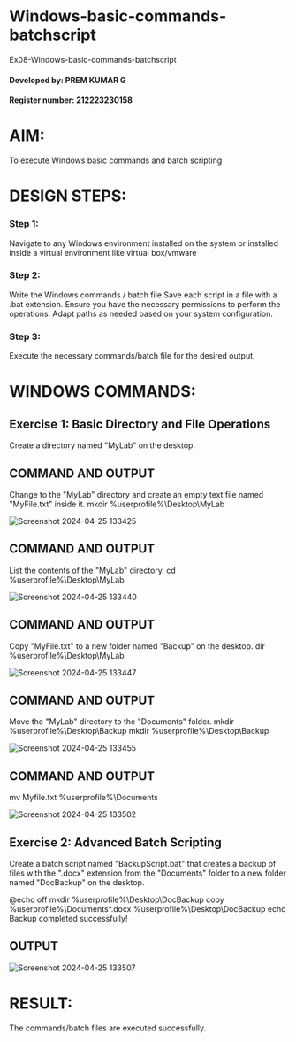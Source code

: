 # Windows-basic-commands-batchscript
Ex08-Windows-basic-commands-batchscript
#### Developed by: PREM KUMAR G
#### Register number: 212223230158
# AIM:
To execute Windows basic commands and batch scripting

# DESIGN STEPS:

### Step 1:
Navigate to any Windows environment installed on the system or installed inside a virtual environment like virtual box/vmware 
### Step 2:
Write the Windows commands / batch file
Save each script in a file with a .bat extension.
Ensure you have the necessary permissions to perform the operations.
Adapt paths as needed based on your system configuration.
### Step 3:
Execute the necessary commands/batch file for the desired output. 
# WINDOWS COMMANDS:
## Exercise 1: Basic Directory and File Operations
Create a directory named "MyLab" on the desktop.


## COMMAND AND OUTPUT

Change to the "MyLab" directory and create an empty text file named "MyFile.txt" inside it.
mkdir %userprofile%\Desktop\MyLab

![Screenshot 2024-04-25 133425](https://github.com/PremkumarG3/Windows-basic-commands-batchscript/assets/138955646/87135a53-46fb-4434-bc7e-48a9b89bef8a)

## COMMAND AND OUTPUT

List the contents of the "MyLab" directory.
cd %userprofile%\Desktop\MyLab

![Screenshot 2024-04-25 133440](https://github.com/PremkumarG3/Windows-basic-commands-batchscript/assets/138955646/a837e661-0502-48bd-8c47-77377ea5a11c)

## COMMAND AND OUTPUT

Copy "MyFile.txt" to a new folder named "Backup" on the desktop.
dir %userprofile%\Desktop\MyLab

![Screenshot 2024-04-25 133447](https://github.com/PremkumarG3/Windows-basic-commands-batchscript/assets/138955646/25b03d45-ace6-42ec-9c39-a1848f7d1650)

## COMMAND AND OUTPUT

Move the "MyLab" directory to the "Documents" folder.
mkdir %userprofile%\Desktop\Backup
mkdir %userprofile%\Desktop\Backup

![Screenshot 2024-04-25 133455](https://github.com/PremkumarG3/Windows-basic-commands-batchscript/assets/138955646/009ec9c0-1564-4ded-a52b-6b81e0a4e5fc)


## COMMAND AND OUTPUT
mv Myfile.txt %userprofile%\Documents

![Screenshot 2024-04-25 133502](https://github.com/PremkumarG3/Windows-basic-commands-batchscript/assets/138955646/5be87448-4a7a-4ed0-a851-29ed2444a6ce)


## Exercise 2: Advanced Batch Scripting
Create a batch script named "BackupScript.bat" that creates a backup of files with the ".docx" extension from the "Documents" folder to a new folder named "DocBackup" on the desktop.

@echo off
mkdir %userprofile%\Desktop\DocBackup
copy %userprofile%\Documents\*.docx %userprofile%\Desktop\DocBackup
echo Backup completed successfully!






## OUTPUT

![Screenshot 2024-04-25 133507](https://github.com/PremkumarG3/Windows-basic-commands-batchscript/assets/138955646/7dc8c005-1de7-48b0-8aae-805122837df5)



# RESULT:
The commands/batch files are executed successfully.

